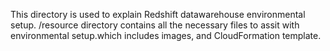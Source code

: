 This directory is used to explain Redshift datawarehouse environmental setup.
/resource directory contains all the necessary files to assit with environmental setup.which includes images, and CloudFormation template.
